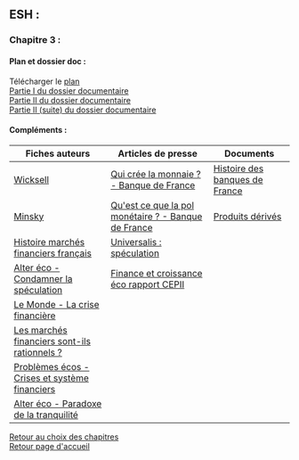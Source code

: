 ## ESH :
### **Chapitre 3 :**

#### Plan et dossier doc : <br />
Télécharger le [plan](http://download1638.mediafire.com/w4tkooxymbxg/4xrib772ra0d7mr/Chap+2+plan.pdf)<br /> 
[Partie I du dossier documentaire](http://download939.mediafire.com/7xc11myp9xqg/827dos28uudds9e/Chap+2+I+II+III.pdf) <br />
[Partie II du dossier documentaire](http://download1651.mediafire.com/fwahurmjuwsg/rli7t0xg62yp6xn/Chap+2+IV.pdf) <br />
[Partie II (suite) du dossier documentaire](http://download1594.mediafire.com/51xy3h1hcy0g/t20lio38yi9q8gp/Chap+2+V.pdf) <br />

#### Compléments : <br />

Fiches auteurs | Articles de presse | Documents
------------------- | ------------- | ------------
[Wicksell](http://download1077.mediafire.com/r40wjhrsxxug/mbz0ontckj1r04g/Wicksell.pdf)  | [Qui crée la monnaie ? - Banque de France](http://download857.mediafire.com/88yw5we14nlg/l2ass5sejbvgbnd/Qui+cr%C3%A9e+la+monnaie.pdf) | [Histoire des banques de France](http://download1082.mediafire.com/9i52thb5wswg/wsk6nscbbbn7hvo/Histoire+des+banques+de+France.pdf)
[Minsky](http://download1493.mediafire.com/z0lbkm241mdg/psnq57czvtnafpk/Minsky.pdf) | [Qu'est ce que la pol monétaire ? - Banque de France](http://download1346.mediafire.com/r8wd0r0l8j8g/xsavvsv6fd1bgd2/Qu%5C%27est+ce+que+la+pol+mon%C3%A9taire.pdf) | [Produits dérivés](http://download851.mediafire.com/oi36jcdbe85g/78an4b5ysq4ajfu/Les+produits+d%C3%A9riv%C3%A9s.pdf)
| [Histoire marchés financiers français](http://download945.mediafire.com/i2xuzzqn2qcg/79v228u1m1cf3ls/March%C3%A9s+financiers+fran%C3%A7ais.pdf) | [Universalis : spéculation](http://download1640.mediafire.com/n7xnzauqsbug/blmj8q18z8m1abz/Universalis+sp%C3%A9culation.pdf)
| [Alter éco - Condamner la spéculation](http://download1593.mediafire.com/jt6d39qvyilg/btjys9yg1j77ite/GIRAUD+-+Sp%C3%A9culation.pdf) |  [Finance et croissance éco rapport CEPII](http://download1587.mediafire.com/lld7q374htig/o286z00n51220y5/Finance+et+croissance+CEPII.pdf)
| [Le Monde - La crise financière](http://download1520.mediafire.com/8lii59hswfrg/m2j9gkxlo6kkqn2/La+crise+financi%C3%A8re+en+question+-+Le+Monde.pdf)
| [Les marchés financiers sont-ils rationnels ?](http://download1593.mediafire.com/xvzrolhhi6wg/gd7i6ow1y6xto5d/Les+march%C3%A9s+financiers+sont+ils+rationnels.pdf) |
| [Problèmes écos - Crises et système financiers](http://download1082.mediafire.com/r389cgcdicmg/t3k209a1aa8cr9a/PE+Crises+et+syst%C3%A8mes+financiers.pdf) |
| [Alter éco - Paradoxe de la tranquilité](http://download854.mediafire.com/a7487bswp1wg/r0x0q8fgbz4ums5/Paradoxe+de+la+tranquilit%C3%A9.pdf)

[Retour au choix des chapitres](https://vaihess.github.io/eshece1/esh) <br />
[Retour page d'accueil](https://vaihess.github.io/eshece1)
